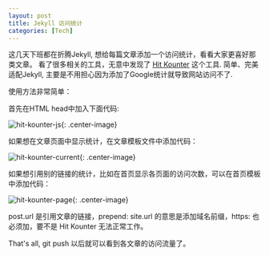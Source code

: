 ```yaml
---
layout: post
title: Jekyll 访问统计
categories: [Tech]
---
```


这几天下班都在折腾Jekyll, 想给每篇文章添加一个访问统计，看看大家更喜好那类文章。
看了很多相关的工具，无意中发现了 [Hit Kounter](https://jerryzou.com/posts/introduction-to-hit-kounter-lc/) 这个工具.
简单、完美适配Jekyll, 主要是不用担心因为添加了Google统计就导致网站访问不了.

使用方法非常简单：

首先在HTML head中加入下面代码:

![hit-kounter-js]({{site.url}}/pics/Jekyll-counter/1.png){: .center-image}

如果想在文章页面中显示统计，在文章模板文件中添加代码：

![hit-kounter-current]({{site.url}}/pics/Jekyll-counter/2.png){: .center-image}

如果想引用别的链接的统计，比如在首页显示各页面的访问次数，可以在首页模板中添加代码：

![hit-kounter-page]({{site.url}}/pics/Jekyll-counter/3.png){: .center-image}

post.url 是引用文章的链接，prepend: site.url 的意思是添加域名前缀，https: 也必须加，要不是 Hit Kounter 无法正常工作。

That's all, git push 以后就可以看到各文章的访问流量了。
